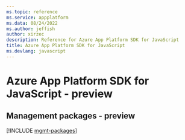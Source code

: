 ```yaml
---
ms.topic: reference
ms.service: appplatform
ms.data: 08/24/2022
ms.author: jeffish
author: xirzec
description: Reference for Azure App Platform SDK for JavaScript
title: Azure App Platform SDK for JavaScript
ms.devlang: javascript
---
```

# Azure App Platform SDK for JavaScript - preview

## Management packages - preview
[!INCLUDE [mgmt-packages](app-platform-mgmt-index.md)]